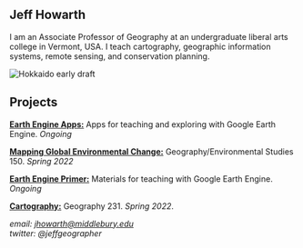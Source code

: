 ## Jeff Howarth  

I am an Associate Professor of Geography at an undergraduate liberal arts college in Vermont, USA. I teach cartography, geographic information systems, remote sensing, and conservation planning.

![Hokkaido early draft](/images/hokkaido_cropped.png)

## Projects

[**Earth Engine Apps:**](https://jhowarth.users.earthengine.app/) Apps for teaching and exploring with Google Earth Engine. *Ongoing*

[**Mapping Global Environmental Change:**](https://geog0150.github.io/s22/) Geography/Environmental Studies 150. *Spring 2022*

[**Earth Engine Primer:**](https://github.com/jeffhowarth/eeprimer) Materials for teaching with Google Earth Engine. *Ongoing*  

[**Cartography:**](https://geog0231.github.io/s22/) Geography 231. *Spring 2022*.  

*email: jhowarth@middlebury.edu*  
*twitter: @jeffgeographer*
